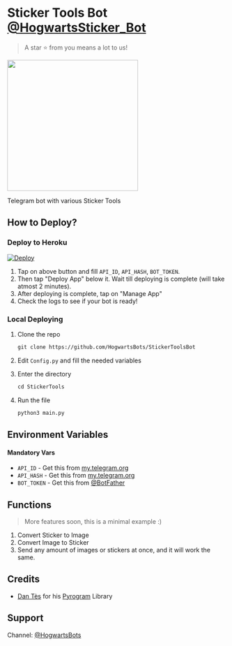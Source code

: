 # Sticker Tools Bot [@HogwartsSticker_Bot](https://t.me/HogwartsSticker_Bot)

> A star ⭐ from you means a lot to us!

<p align="left"><a href="https://www.github.com/HogwartsBots/StickerToolsBot"><img src="https://telegra.ph/file/a42c76b49d0356022f0be.jpg" width="300"></a></p>

Telegram bot with various Sticker Tools

## How to Deploy?

### Deploy to Heroku

[![Deploy](https://www.herokucdn.com/deploy/button.svg)](https://heroku.com/deploy?template=https://github.com/HogwartsBots/StickerToolsBot)

1. Tap on above button and fill `API_ID`, `API_HASH`, `BOT_TOKEN`.
2. Then tap "Deploy App" below it. Wait till deploying is complete (will take atmost 2 minutes).
3. After deploying is complete, tap on "Manage App"
4. Check the logs to see if your bot is ready!

### Local Deploying

1. Clone the repo
   ```markdown
   git clone https://github.com/HogwartsBots/StickerToolsBot
   ```

2. Edit `Config.py` and fill the needed variables

3. Enter the directory
   ```markdown
   cd StickerTools
   ```
5. Run the file
   ```markdown
   python3 main.py
   ```

## Environment Variables

#### Mandatory Vars

- `API_ID` - Get this from [my.telegram.org](https://my.telegram.org/auth)
- `API_HASH` - Get this from [my.telegram.org](https://my.telegram.org/auth)
- `BOT_TOKEN` - Get this from [@BotFather](https://t.me/BotFather)

## Functions

> More features soon, this is a minimal example :)

1) Convert Sticker to Image
2) Convert Image to Sticker
3) Send any amount of images or stickers at once, and it will work the same.

## Credits

- [Dan Tès](https://github.com/delivrance) for his [Pyrogram](https://docs.pyrogram.org) Library

## Support

Channel: [@HogwartsBots](https://t.me/HogwartsBots)

